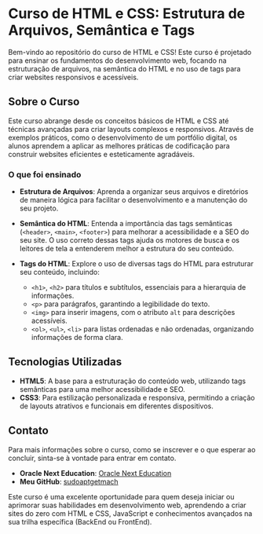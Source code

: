 # Curso de HTML e CSS: Estrutura de Arquivos, Semântica e Tags

Bem-vindo ao repositório do curso de HTML e CSS! Este curso é projetado para ensinar os fundamentos do desenvolvimento web, focando na estruturação de arquivos, na semântica do HTML e no uso de tags para criar websites responsivos e acessíveis.

## Sobre o Curso

Este curso abrange desde os conceitos básicos de HTML e CSS até técnicas avançadas para criar layouts complexos e responsivos. Através de exemplos práticos, como o desenvolvimento de um portfólio digital, os alunos aprendem a aplicar as melhores práticas de codificação para construir websites eficientes e esteticamente agradáveis.

### O que foi ensinado

- **Estrutura de Arquivos**: Aprenda a organizar seus arquivos e diretórios de maneira lógica para facilitar o desenvolvimento e a manutenção do seu projeto.

- **Semântica do HTML**: Entenda a importância das tags semânticas (`<header>`, `<main>`, `<footer>`) para melhorar a acessibilidade e a SEO do seu site. O uso correto dessas tags ajuda os motores de busca e os leitores de tela a entenderem melhor a estrutura do seu conteúdo.

- **Tags do HTML**: Explore o uso de diversas tags do HTML para estruturar seu conteúdo, incluindo:
  - `<h1>`, `<h2>` para títulos e subtítulos, essenciais para a hierarquia de informações.
  - `<p>` para parágrafos, garantindo a legibilidade do texto.
  - `<img>` para inserir imagens, com o atributo `alt` para descrições acessíveis.
  - `<ol>`, `<ul>`, `<li>` para listas ordenadas e não ordenadas, organizando informações de forma clara.

## Tecnologias Utilizadas

- **HTML5**: A base para a estruturação do conteúdo web, utilizando tags semânticas para uma melhor acessibilidade e SEO.
- **CSS3**: Para estilização personalizada e responsiva, permitindo a criação de layouts atrativos e funcionais em diferentes dispositivos.

## Contato

Para mais informações sobre o curso, como se inscrever e o que esperar ao concluir, sinta-se à vontade para entrar em contato.

- **Oracle Next Education**: [Oracle Next Education](https://www.oracle.com/br/education/oracle-next-education/)
- **Meu GitHub**: [sudoaptgetmach](https://github.com/sudoaptgetmach)

Este curso é uma excelente oportunidade para quem deseja iniciar ou aprimorar suas habilidades em desenvolvimento web, aprendendo a criar sites do zero com HTML e CSS, JavaScript e conhecimentos avançados na sua trilha específica (BackEnd ou FrontEnd).
